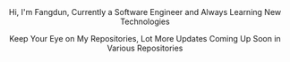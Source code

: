 <center>
  Hi, I'm Fangdun, Currently a Software Engineer and Always Learning New Technologies

Keep Your Eye on My Repositories, Lot More Updates Coming Up Soon in Various Repositories

  </center>
